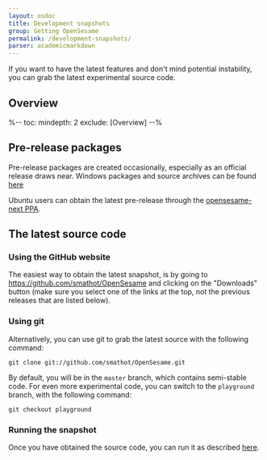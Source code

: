 ```yaml
---
layout: osdoc
title: Development snapshots
group: Getting OpenSesame
permalink: /development-snapshots/
parser: academicmarkdown
---
```


If you want to have the latest features and don't mind potential instability, you can grab the latest experimental source code.

## Overview

%--
toc:
 mindepth: 2
 exclude: [Overview]
--%

## Pre-release packages

Pre-release packages are created occasionally, especially as an official release draws near. Windows packages and source archives can be found [here][pre-release]

Ubuntu users can obtain the latest pre-release through the [opensesame-next PPA][ppa].

## The latest source code

### Using the GitHub website

The easiest way to obtain the latest snapshot, is by going to <https://github.com/smathot/OpenSesame> and clicking on the "Downloads" button (make sure you select one of the links at the top, not the previous releases that are listed below).

### Using git

Alternatively, you can use git to grab the latest source with the following command:

	git clone git://github.com/smathot/OpenSesame.git

By default, you will be in the `master` branch, which contains semi-stable code. For even more experimental code, you can switch to the `playground` branch, with the following command:

	git checkout playground

### Running the snapshot

Once you have obtained the source code, you can run it as described [here][run-source].

[pre-release]: http://files.cogsci.nl/software/opensesame/pre-releases/
[run-source]: /getting-opensesame/running-from-source
[ppa]: https://launchpad.net/~smathot/+archive/opensesame-next
